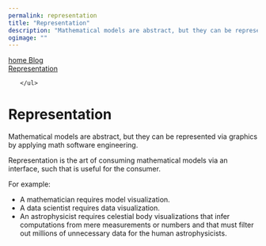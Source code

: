 ```yaml
---
permalink: representation
title: "Representation"
description: "Mathematical models are abstract, but they can be represented via graphics by applying math software engineering."
ogimage: ""
---
```



<nav>
  <a class="home" href="/">
    <span class="material-symbols-rounded">
      home
    </span>
    <span>
      Blog
    </span>
  </a>
  <div class="article">
    <a class="title" href="#">
      Representation
    </a>
    <ul>
      
    </ul>
  </div>
</nav>

<!-- Copyright (c) 2022 Tobias Briones. All rights reserved. -->
<!-- SPDX-License-Identifier: CC-BY-4.0 -->
<!-- This file is part of https://github.com/mathsoftware/engineer -->

# Representation

Mathematical models are abstract, but they can be represented via graphics
by applying math software engineering.

Representation is the art of consuming mathematical models via an interface,
such that is useful for the consumer.

For example:

- A mathematician requires model visualization.
- A data scientist requires data visualization.
- An astrophysicist requires celestial body visualizations that infer
  computations from mere measurements or numbers and that must filter out
  millions of unnecessary data for the human astrophysicists.


